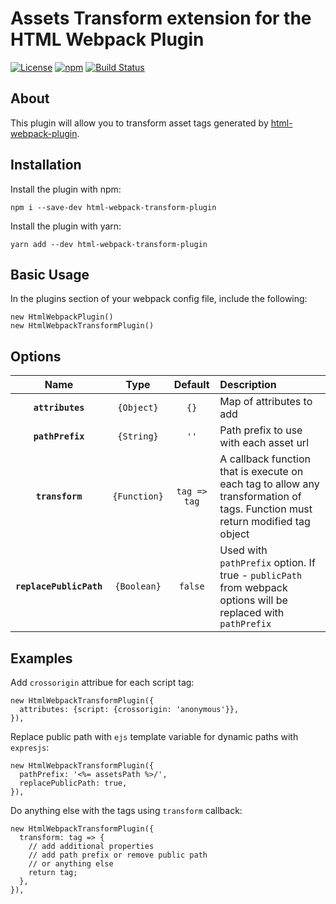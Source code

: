Assets Transform extension for the HTML Webpack Plugin
========================================

[![License](https://img.shields.io/github/license/renofi/html-webpack-transform-plugin)](https://github.com/RenoFi/html-webpack-transform-plugin/blob/master/LICENSE)
[![npm](https://img.shields.io/npm/v/html-webpack-transform-plugin)](https://www.npmjs.com/package/html-webpack-transform-plugin)
[![Build Status](https://travis-ci.org/RenoFi/html-webpack-transform-plugin.svg?branch=master)](https://travis-ci.org/RenoFi/html-webpack-transform-plugin)

## About

This plugin will allow you to transform asset tags generated by [html-webpack-plugin](https://github.com/jantimon/html-webpack-plugin/).

## Installation

Install the plugin with npm:

```
npm i --save-dev html-webpack-transform-plugin
```

Install the plugin with yarn:

```
yarn add --dev html-webpack-transform-plugin
```

## Basic Usage

In the plugins section of your webpack config file, include the following:

```
new HtmlWebpackPlugin()
new HtmlWebpackTransformPlugin()
```

## Options
|Name|Type|Default|Description|
|:--:|:--:|:-----:|:----------|
|**`attributes`**|`{Object}`|`{}`|Map of attributes to add|
|**`pathPrefix`**|`{String}`|`''`|Path prefix to use with each asset url|
|**`transform`**|`{Function}`|`tag => tag`|A callback function that is execute on each tag to allow any transformation of tags. Function must return modified tag object|
|**`replacePublicPath`**|`{Boolean}`|`false`|Used with `pathPrefix` option. If true - `publicPath` from webpack options will be replaced with `pathPrefix`|

## Examples

Add `crossorigin` attribue for each script tag:
```
new HtmlWebpackTransformPlugin({
  attributes: {script: {crossorigin: 'anonymous'}},
}),
```

Replace public path with `ejs` template variable for dynamic paths with `expresjs`:
```
new HtmlWebpackTransformPlugin({
  pathPrefix: '<%= assetsPath %>/',
  replacePublicPath: true,
}),
```

Do anything else with the tags using `transform` callback:
```
new HtmlWebpackTransformPlugin({
  transform: tag => {
    // add additional properties
    // add path prefix or remove public path
    // or anything else
    return tag;
  },
}),
```
